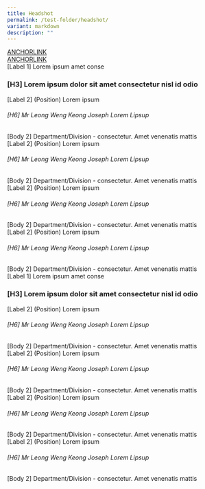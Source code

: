 ```yaml
---
title: Headshot
permalink: /test-folder/headshot/
variant: markdown
description: ""
---
```

<style>
    .content .iso-template {
        width: 100%;
        display: flex;
        flex-direction: column;
    }

    .content .iso-template h3 {
        color: #0061AF !important;
        font-family: Lato;
        font-size: 32px;
        font-style: normal;
        font-weight: 700;
        line-height: 45px !important;
        margin-bottom: 0px;
        margin-top: 0px;
    }

    .content .iso-template h4 {
        color: #0061AF !important;
        font-family: Lato;
        font-size: 26px;
        font-style: normal;
        font-weight: 700;
        line-height: 32px !important;
        margin-bottom: 0px;
        margin-top: 0px;
    }

    .content .iso-template h5 {
        color: #0061AF !important;
        font-family: Lato;
        font-size: 22px;
        font-style: normal;
        font-weight: 700;
        line-height: 30px !important;
        margin-bottom: 0px;
        margin-top: 0px;
    }

    .content .iso-template h6 {
        color: #0061AF !important;
        font-family: Lato;
        font-size: 20px;
        font-style: normal;
        font-weight: 700;
        margin-bottom: 0px;
        line-height: 20px !important;
        margin-top: 0px;
    }
    
    .content .iso-template .text-label-1 {
        color: #4D4D4F !important;
        font-family: Lato;
        font-size: 16px;
        font-style: normal;
        font-weight: 400;
        line-height: 22px !important; 
        text-transform: uppercase;
        margin-bottom: 16px;
    }

    .content .iso-template .text-label-2 {
        color: #4D4D4F !important;
        font-family: Lato;
        font-size: 15px;
        font-style: normal;
        font-weight: 400;
        line-height: 22px !important; 
        text-transform: uppercase;
    }

    .content .iso-template .text-body-1 {
        color: #4D4D4F !important;
        font-family: Lato;
        font-size: 20px;
        font-style: normal;
        font-weight: 400;
        line-height: 32px !important; 
    }

    .content .iso-template .text-body-2 {
        color: #4D4D4F !important;
        font-family: Lato;
        font-size: 16px;
        font-style: normal;
        font-weight: 400;
        line-height: 24px !important; 
    }

    .content .iso-template .text-note {
        color: #4D4D4F !important;
        font-family: Lato;
        font-size: 12px;
        font-style: normal;
        font-weight: 400;
        line-height: 20px !important; 
    }

    .content .iso-template a {
        color: #B41E8E !important;
        font-family: Lato;
        font-style: normal;
        font-weight: 700;
    }

    .content .iso-template .spacer-24 {
        width: 100%;
        height: 24px;
    }

    .content .iso-template .spacer-16 {
        width: 100%;
        height: 16px;
    }

    .content .iso-template .button {
        width: auto;
        height: auto;
        padding: 16px 20px;
        border: 1px solid;
        box-sizing: border-box;
        border-radius: 8px;
        font-family: Lato;
        font-size: 16px;
        font-style: normal;
        font-weight: 700;
        line-height: 24px !important; 
        text-transform: uppercase;
        cursor: pointer;
        text-decoration: none;
        display: inline-block;
        margin: 0px;
    }

    .content .iso-template .button.primary {
        background-color: #B41E8E;
        border-color: #B41E8E;
        color: #fff !important;
    }

    .content .iso-template .button.secondary {
        background-color: transparent;
        border-color: #B41E8E;
        color: #B41E8E !important;
    }

    .content .iso-template .button.bright {
        background-color: #fff;
        border-color: #fff;
        color: #B41E8E !important;
    }

    .content .iso-template .button.text {
        background-color: transparent;
        border: none;
        padding: 0px;
        color: #B41E8E !important;
    }

    .content .iso-template .button.image {
        background-color: transparent;
        border: none;
        padding: 0px;
        height: 48px;
    }

    .content .iso-template .button.image > img {
        height: 100%;
        border-radius: 8px;
    }

    .content .iso-template .button.has-svg {
        padding-right: 40px;
    }

    .content .iso-template .button > svg {
        display: inline;
        margin-left: 2px;
        position: absolute;
    }

    .content .iso-template .section .text-color-grey {
        color: #4D4D4F !important;
    }

    .content .iso-template .section .text-color-white {
        color: #fff !important;
    }

    .content .iso-template .section .text-align-right {
        text-align: right !important;
    }

    .content .iso-template .section .text-align-center {
        text-align: center !important;
    }

    .content .iso-template .section .text-align-left {
        text-align: left !important;
    }

    .content .iso-template .section {
        width: 100%;
        position: relative;
        margin-bottom: 40px
    }

    .content .iso-template .line-divider {
        width: 100%;
        height: 1px;
        background-color: #D8D9DA;
    }

    .content .iso-template ul,
    .content .iso-template ol {
        margin-top: 0px
    }

    .content .iso-template ul > li,
    .content .iso-template ol > li {
        margin-top: 0px;
        margin-bottom: 0px;
        line-height: inherit;
    }

    .content .iso-template .box-two-columns {
        width: 100%;
        display: flex;
        flex-direction: row;
        padding: 24px 0px;
        border-bottom: 1px solid #D8D9DA;
        box-sizing: border-box;
    }

    .content .iso-template .box-two-columns:first-of-type {
        border-top: 1px solid #D8D9DA
    }

    .content .iso-template .box-two-columns > * {
        width: 50%;
       
        box-sizing: border-box;
    }

    .content .iso-template .box-two-columns > *:nth-of-type(odd) {
        padding-right: 10px;
    }

    .content .iso-template .box-two-columns > *:nth-of-type(even) {
        padding-left: 10px;
    }

    .content .iso-template .bp-youtube {
        position: relative;
        overflow: hidden;
        padding-top: 56.25%;
        margin-bottom: 24px;
    }

    .content .iso-template .bp-youtube iframe {
        position: absolute;
        top: 0;
        left: 0;
        width: 100%;
        height: 100%;
        border: 0;
    }

    .content .iso-template .infographic {
        width: 100%;
        height: auto;
    }

    .content .iso-template .feature-center {
        width: 100%;
        height: auto;
        display: flex;
        flex-direction: column;
        align-items: center;
        text-align: center;
    }

    .content .iso-template .feature-center > img {
        width: 100%;
        max-width: 500px;
        height: auto;
        border-radius: 10px
    }

    .content .iso-template .feature-center .button {
        margin: 0px 8px
    }

    .content .iso-template .image-box {
        width: 100%;
        height: auto;
        position: relative;
        background-position: center;
        background-size: cover;
        padding: 32px;
        box-sizing: border-box;
        display: inline-block;
    }

    .content .iso-template .image-box > .text-content {
        width: 100%;
        max-width: 420px;
    }

    .content .iso-template .image-box > .text-content.align-left {
        float: left;
    }

    .content .iso-template .image-box > .text-content.align-right {
        float: right;
    }

    @media only screen and (max-width: 768px) {
        .content .iso-template .section {
            margin-bottom: 32px
        }

        .content .iso-template h3 {
            font-size: 28px;
        }

        .content .iso-template h4 {
            font-size: 24px;
        }

        .content .iso-template h5 {
            font-size: 22px;
        }

        .content .iso-template h6 {
            font-size: 22px;
        }

        .content .iso-template .text-label-1 {
            margin-bottom: 8px
        }

        .content .iso-template .bp-youtube {
            margin-bottom: 16px;
        }

        .content .iso-template .spacer-24 {
            height: 16px;
        }

        .content .iso-template .spacer-16 {
            height: 8px;
        }

        .content .iso-template .feature-center > img {
            width: 100%;
            height: auto;
            max-width: 320px;
        }

        .content .iso-template .image-box > .text-content {
            max-width: 768px;
        }
    }
</style>
<style>
    .content .iso-template .anchorlinks-header {
        width: 100%;
        display: flex;
        flex-direction: row;
        text-align: left;
    }

    .content .iso-template .anchorlinks-header a {
        padding-bottom: 8px;
        border-bottom: none;
        margin-bottom: 0px;
        margin-right: 24px;
        box-sizing: border-box;
        display: inline-block;
        text-decoration: none;
    }

    .content .iso-template .anchorlinks-header a.active {
        border-bottom: 2px solid #B41E8E;
    }

    @media only screen and (max-width: 768px) {
        .content .iso-template .anchorlinks-header {
            flex-direction: column;
        }

        .content .iso-template .anchorlinks-header .anchor-holder {
            margin-bottom: 16px;
        }

        .content .iso-template .anchorlinks-header .anchor-holder:last-of-type {
            margin-bottom: 0px;
        }

        .content .iso-template .anchorlinks-header a {
            margin-bottom: 16px;
            margin-right: 0px;
        }
    }
</style>
<style>
    .content .iso-template .headshot-item {
        width: calc(50% - 12px);
        min-height: 120px;
        float: left;
        margin-bottom: 24px;
    }

    .content .iso-template .headshot-item:nth-of-type(odd) {
        margin-right: 12px;
    }

    .content .iso-template .headshot-item:nth-of-type(even) {
        margin-left: 12px;
    }

    .content .iso-template .headshot-item:nth-last-of-type(-n+2) {
        margin-bottom: 0px;
    }

    .content .iso-template .headshot-item > img {
        width: 120px;
        height: 120px;
        border-radius: 10px;
        float: left
    }

    .content .iso-template .headshot-item .headshot-details {
        width: calc(100% - 136px);
        min-height: 120px;
        float: left;
        display: flex;
        flex-direction: column;
        position: relative;
        box-sizing: border-box;
        padding-left: 16px;
    }

    .content .iso-template .headshot-item .headshot-details > * {
        width: 100%;
        height: auto;
        display: block;
    }

    .content .iso-template .headshot-item .headshot-details > h6 {
        margin-top: 4px;
        margin-bottom: 12px;
    }

    @media only screen and (max-width: 1279px) {
        .content .iso-template .headshot-item {
            width: 100%;
        }

        .content .iso-template .headshot-item:nth-of-type(odd) {
            margin-right: 0px;
        }

        .content .iso-template .headshot-item:nth-of-type(even) {
            margin-left: 0px;
        }
    }

    @media only screen and (max-width: 1023px) {
        .content .iso-template .headshot-item {
            width: calc(50% - 12px);
        }

        .content .iso-template .headshot-item:nth-of-type(odd) {
            margin-right: 12px;
        }

        .content .iso-template .headshot-item:nth-of-type(even) {
            margin-left: 12px;
        }
    }

    @media only screen and (max-width: 768px) {
        .content .iso-template .headshot-item {
            width: 100%;
            margin-bottom: 32px;
        }

        .content .iso-template .headshot-item:nth-of-type(odd),
        .content .iso-template .headshot-item:nth-of-type(even) {
            margin-right: 0px;
            margin-left: 0px;
        }

        .content .iso-template .headshot-item:nth-last-of-type(-n+2) {
            margin-bottom: 32px;
        }

        .content .iso-template .headshot-item:last-of-type {
            margin-bottom: 0px;
        }

        .content .iso-template .headshot-item .headshot-details {
            padding-left: 0px;
            min-height: 0px;
        }

        .content .iso-template .headshot-item > img {
            width: 100%;
            height: auto;
            margin-bottom: 24px;
        }

        .content .iso-template .headshot-item .headshot-details {
            width: 100%;
            height: auto;
        }
    }
</style>
<div class="iso-template">
    <div class="section">
        <div class="anchorlinks-header">
            <div class="anchor-holder text-label-2">
                <a class="active" href="#anchorlink-1">ANCHORLINK</a>
            </div>
            <div class="anchor-holder text-label-2">
                <a href="#anchorlink-2">ANCHORLINK</a>
            </div>
        </div>
    </div>
    <div class="section">
        <div class="text-label-1">[Label 1] Lorem ipsum amet conse</div>
        <h3 id="anchorlink-1">[H3] Lorem ipsum dolor sit amet consectetur nisl id odio</h3>
    </div>
    <div class="section">
        <div class="headshot-item">
            <img alt="" src="https://i.ibb.co/Nt1nxfX/Frame-29.png">
            <div class="headshot-details">
                <div class="text-label-2">
                    [Label 2] (Position) Lorem ipsum 
                </div>
                <h6>
                    [H6] Mr Leong Weng Keong Joseph Lorem Lipsup
                </h6>
                <div class="text-body-2">
                    [Body 2] Department/Division - consectetur. Amet venenatis mattis
                </div>
            </div>
        </div>
        <div class="headshot-item">
            <img alt="" src="https://i.ibb.co/Nt1nxfX/Frame-29.png">
            <div class="headshot-details">
                <div class="text-label-2">
                    [Label 2] (Position) Lorem ipsum 
                </div>
                <h6>
                    [H6] Mr Leong Weng Keong Joseph Lorem Lipsup
                </h6>
                <div class="text-body-2">
                    [Body 2] Department/Division - consectetur. Amet venenatis mattis
                </div>
            </div>
        </div>
        <div class="headshot-item">
            <img alt="" src="https://i.ibb.co/Nt1nxfX/Frame-29.png">
            <div class="headshot-details">
                <div class="text-label-2">
                    [Label 2] (Position) Lorem ipsum 
                </div>
                <h6>
                    [H6] Mr Leong Weng Keong Joseph Lorem Lipsup
                </h6>
                <div class="text-body-2">
                    [Body 2] Department/Division - consectetur. Amet venenatis mattis
                </div>
            </div>
        </div>
        <div class="headshot-item">
            <img alt="" src="https://i.ibb.co/Nt1nxfX/Frame-29.png">
            <div class="headshot-details">
                <div class="text-label-2">
                    [Label 2] (Position) Lorem ipsum 
                </div>
                <h6>
                    [H6] Mr Leong Weng Keong Joseph Lorem Lipsup
                </h6>
                <div class="text-body-2">
                    [Body 2] Department/Division - consectetur. Amet venenatis mattis
                </div>
            </div>
        </div>
    </div>
    <div class="section line-divider"></div>
    <div class="section">
        <div class="text-label-1">[Label 1] Lorem ipsum amet conse</div>
        <h3 id="anchorlink-1">[H3] Lorem ipsum dolor sit amet consectetur nisl id odio</h3>
    </div>
    <div class="section headshot-items-container">
        <div class="headshot-item">
            <img alt="" src="https://i.ibb.co/Nt1nxfX/Frame-29.png">
            <div class="headshot-details">
                <div class="text-label-2">
                    [Label 2] (Position) Lorem ipsum 
                </div>
                <h6>
                    [H6] Mr Leong Weng Keong Joseph Lorem Lipsup
                </h6>
                <div class="text-body-2">
                    [Body 2] Department/Division - consectetur. Amet venenatis mattis
                </div>
            </div>
        </div>
        <div class="headshot-item">
            <img alt="" src="https://i.ibb.co/Nt1nxfX/Frame-29.png">
            <div class="headshot-details">
                <div class="text-label-2">
                    [Label 2] (Position) Lorem ipsum 
                </div>
                <h6>
                    [H6] Mr Leong Weng Keong Joseph Lorem Lipsup
                </h6>
                <div class="text-body-2">
                    [Body 2] Department/Division - consectetur. Amet venenatis mattis
                </div>
            </div>
        </div>
        <div class="headshot-item">
            <img alt="" src="https://i.ibb.co/Nt1nxfX/Frame-29.png">
            <div class="headshot-details">
                <div class="text-label-2">
                    [Label 2] (Position) Lorem ipsum 
                </div>
                <h6>
                    [H6] Mr Leong Weng Keong Joseph Lorem Lipsup
                </h6>
                <div class="text-body-2">
                    [Body 2] Department/Division - consectetur. Amet venenatis mattis
                </div>
            </div>
        </div>
        <div class="headshot-item">
            <img alt="" src="https://i.ibb.co/Nt1nxfX/Frame-29.png">
            <div class="headshot-details">
                <div class="text-label-2">
                    [Label 2] (Position) Lorem ipsum 
                </div>
                <h6>
                    [H6] Mr Leong Weng Keong Joseph Lorem Lipsup
                </h6>
                <div class="text-body-2">
                    [Body 2] Department/Division - consectetur. Amet venenatis mattis
                </div>
            </div>
        </div>
    </div>
</div>